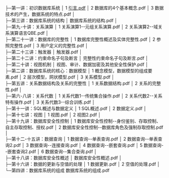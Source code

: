 ├─第一讲：初识数据库系统
│      1 [引言.pdf]()
│      2 数据库的4个基本概念.pdf
│      3 数据技术的产生，数据系统的特点.pdf
│      
├─第三讲：数据库系统的结构
│      数据库系统的结构.pdf
│      
├─第九-十讲：关系演算
│      1 关系演算1--元组关系演算.pdf
│      2 关系演算2--域关系演算语言QBE.pdf
│      
├─第二十一讲：数据库的完整性
│      1 数据库完整性概述及实体完整性.pdf
│      2 参照完整性.pdf
│      3 用户定义的完整性.pdf
│      
├─第二十三讲：触发器
│      触发器.pdf
│      
├─第二十二讲：约束命名子句及断言
│      完整性约束命名子句及断言.pdf
│      
├─第二十讲：视图机制
│      视图、审计、数据加密及其他安全性保护.pdf
│      
├─第二讲：数据库系统的核心：数据模型
│      1 概念模型，数据模型的组成要素.pdf
│      2 层次模型，网状模型.pdf
│      3 关系模型.pdf
│      
├─第五讲：关系数据结构及关系的完整性
│      1 关系数据结构.pdf
│      2 关系的完整性.pdf
│      
├─第六-八讲：关系代数
│      1 关系代数1--传统集合操作.pdf
│      2 关系代数2--关系特有操作.pdf
│      3 关系代数3--综合训练.pdf
│      
├─第十一讲：SQL概述与数据定义
│      1 SQL概述.pdf
│      2 数据定义.pdf
│      
├─第十七讲：视图
│      1 视图.pdf
│      2 视图2.pdf
│      
├─第十九讲：数据库安全性控制
│      1 数据库安全性控制--身份鉴别、存取控制、自主存取控制、授权.pdf
│      2 数据库安全性控制--数据库角色及强制存取控制.pdf
│      
├─第十二-十五讲：数据查询
│      1 数据查询--单表查询.pdf
│      2 数据查询--单表查询2.pdf
│      3 数据查询--连接查询.pdf
│      4 数据查询--嵌套查询.pdf
│      5 数据查询--嵌套查询2.pdf
│      6 数据查询--集合查询.pdf
│      
├─第十八讲：数据库安全性概述
│      数据库安全性概述.pdf
│      
├─第十六讲：数据的更新与空值的处理
│      1 数据更新.pdf
│      2 空值的处理.pdf
│      
└─第四讲：数据库系统的组成
       数据库系统的组成.pdf

